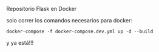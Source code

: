 Repositorio Flask en Docker

solo correr los comandos necesarios para docker:

`docker-compose -f docker-compose.dev.yml up -d --build`

y ya está!!!
